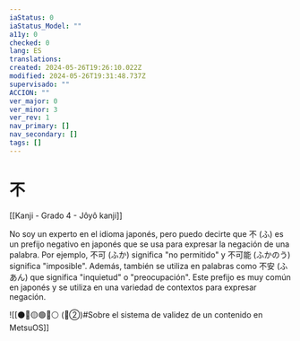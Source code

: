 ```yaml
---
iaStatus: 0
iaStatus_Model: ""
a11y: 0
checked: 0
lang: ES
translations: 
created: 2024-05-26T19:26:10.022Z
modified: 2024-05-26T19:31:48.737Z
supervisado: ""
ACCION: ""
ver_major: 0
ver_minor: 3
ver_rev: 1
nav_primary: []
nav_secondary: []
tags: []
---
```

# 不

[[Kanji - Grado 4 - Jôyô kanji]]

No soy un experto en el idioma japonés, pero puedo decirte que 不 (ふ) es un prefijo negativo en japonés que se usa para expresar la negación de una palabra. Por ejemplo, 不可 (ふか) significa "no permitido" y 不可能 (ふかのう) significa "imposible". Además, también se utiliza en palabras como 不安 (ふあん) que significa "inquietud" o "preocupación". Este prefijo es muy común en japonés y se utiliza en una variedad de contextos para expresar negación.


![[⚫🔴🟡🟢🔵⚪ (🔴②)#Sobre el sistema de validez de un contenido en MetsuOS]]